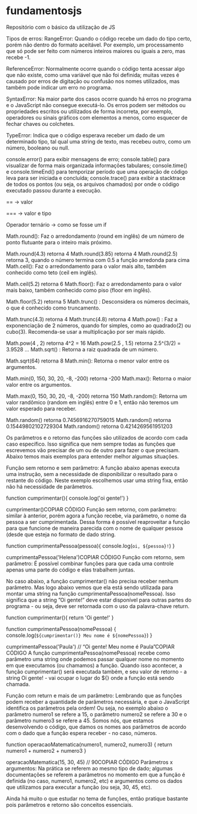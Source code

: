 # fundamentosjs
Repositório com o básico da utilização de JS

Tipos de erros:
RangeError: Quando o código recebe um dado do tipo certo, porém não dentro do formato aceitável. Por exemplo, um processamento que só pode ser feito com números inteiros maiores ou iguais a zero, mas recebe -1.

ReferenceError: Normalmente ocorre quando o código tenta acessar algo que não existe, como uma variável que não foi definida; muitas vezes é causado por erros de digitação ou confusão nos nomes utilizados, mas também pode indicar um erro no programa.

SyntaxError: Na maior parte dos casos ocorre quando há erros no programa e o JavaScript não consegue executá-lo. Os erros podem ser métodos ou propriedades escritos ou utilizados de forma incorreta, por exemplo, operadores ou sinais gráficos com elementos a menos, como esquecer de fechar chaves ou colchetes.

TypeError: Indica que o código esperava receber um dado de um determinado tipo, tal qual uma string de texto, mas recebeu outro, como um número, booleano ou null.

console.error() para exibir mensagens de erro;
console.table() para visualizar de forma mais organizada informações tabulares;
console.time() e console.timeEnd() para temporizar período que uma operação de código leva para ser iniciada e concluída;
console.trace() para exibir a stacktrace de todos os pontos (ou seja, os arquivos chamados) por onde o código executado passou durante a execução.

== -> valor

=== -> valor e tipo 

Operador ternário -> como se fosse um if

Math.round(): Faz o arredondamento (round em inglês) de um número de ponto flutuante para o inteiro mais próximo.

Math.round(4.3) retorna 4
Math.round(3.85) retorna 4
Math.round(2.5) retorna 3, quando o número termina com 0.5 a função arredonda para cima
Math.ceil(): Faz o arredondamento para o valor mais alto, também conhecido como teto (ceil em inglês).

Math.ceil(5.2) retorna 6
Math.floor(): Faz o arredondamento para o valor mais baixo, também conhecido como piso (floor em inglês).

Math.floor(5.2) retorna 5
Math.trunc() : Desconsidera os números decimais, o que é conhecido como truncamento.

Math.trunc(4.3) retorna 4
Math.trunc(4.8) retorna 4
Math.pow() : Faz a exponenciação de 2 números, quando for simples, como ao quadrado(2) ou cubo(3). Recomenda-se usar a multiplicação por ser mais rápido.

Math.pow(4 , 2) retorna 4^2 = 16
Math.pow(2.5 , 1.5) retorna 2.5^(3/2) = 3.9528 ...
Math.sqrt() : Retorna a raiz quadrada de um número.

Math.sqrt(64) retorna 8
Math.min(): Retorna o menor valor entre os argumentos.

Math.min(0, 150, 30, 20, -8, -200) retorna -200
Math.max(): Retorna o maior valor entre os argumentos.

Math.max(0, 150, 30, 20, -8, -200) retorna 150
Math.random(): Retorna um valor randômico (random em inglês) entre 0 e 1, então não teremos um valor esperado para receber.

Math.random() retorna 0.7456916270759015
Math.random() retorna 0.15449802102729304
Math.random() retorna 0.4214269561951203

Os parâmetros e o retorno das funções são utilizados de acordo com cada caso específico. Isso significa que nem sempre todas as funções que escrevemos vão precisar de um ou de outro para fazer o que precisam. Abaixo temos mais exemplos para entender melhor algumas situações.

Função sem retorno e sem parâmetro: A função abaixo apenas executa uma instrução, sem a necessidade de disponibilizar o resultado para o restante do código. Neste exemplo escolhemos usar uma string fixa, então não há necessidade de parâmetros.

function cumprimentar(){
 console.log('oi gente!')
}

cumprimentar()COPIAR CÓDIGO
Função sem retorno, com parâmetro: similar à anterior, porém agora a função recebe, via parâmetro, o nome da pessoa a ser cumprimentada. Dessa forma é possível reaproveitar a função para que funcione de maneira parecida com o nome de qualquer pessoa (desde que esteja no formato de dado string.

function cumprimentaPessoa(pessoa){
 console.log(`oi, ${pessoa}!`)
}

cumprimentaPessoa('Helena')COPIAR CÓDIGO
Função com retorno, sem parâmetro: É possível combinar funções para que cada uma controle apenas uma parte do código e elas trabalhem juntas.

No caso abaixo, a função cumprimentar() não precisa receber nenhum parâmetro. Mas logo abaixo vemos que ela está sendo utilizada para montar uma string na função cumprimentaPessoa(nomePessoa). Isso significa que a string ”Oi gente!” deve estar disponível para outras partes do programa - ou seja, deve ser retornada com o uso da palavra-chave return.

function cumprimentar(){
 return 'Oi gente!'
}

function cumprimentaPessoa(nomePessoa) {
 console.log(`${cumprimentar()} Meu nome é ${nomePessoa}`)
}

cumprimentaPessoa('Paula') // “Oi gente! Meu nome é Paula”COPIAR CÓDIGO
A função cumprimentaPessoa(nomePessoa) recebe como parâmetro uma string onde podemos passar qualquer nome no momento em que executamos (ou chamamos) a função. Quando isso acontecer, a função cumprimentar() será executada também, e seu valor de retorno - a string Oi gente! - vai ocupar o lugar do ${} onde a função está sendo chamada.

Função com return e mais de um parâmetro: Lembrando que as funções podem receber a quantidade de parâmetros necessária, e que o JavaScript identifica os parâmetros pela ordem! Ou seja, no exemplo abaixo o parâmetro numero1 se refere a 15, o parâmetro numero2 se refere a 30 e o parâmetro numero3 se refere a 45. Somos nós, que estamos desenvolvendo o código, que damos os nomes aos parâmetros de acordo com o dado que a função espera receber - no caso, números.

function operacaoMatematica(numero1, numero2, numero3) {
 return numero1 + numero2 + numero3
}

operacaoMatematica(15, 30, 45) // 90COPIAR CÓDIGO
Parâmetros x argumentos: Na prática se referem ao mesmo tipo de dado; algumas documentações se referem a parâmetros no momento em que a função é definida (no caso, numero1, numero2, etc) e argumentos como os dados que utilizamos para executar a função (ou seja, 30, 45, etc).

Ainda há muito o que estudar no tema de funções, então pratique bastante pois parâmetros e retorno são conceitos essenciais.
